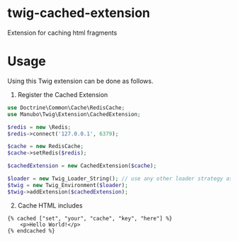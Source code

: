 twig-cached-extension
=====================

Extension for caching html fragments

# Usage

Using this Twig extension can be done as follows.
1. Register the Cached Extension
```php
use Doctrine\Common\Cache\RedisCache;
use Manubo\Twig\Extension\CachedExtension;

$redis = new \Redis;
$redis->connect('127.0.0.1', 6379);

$cache = new RedisCache;
$cache->setRedis($redis);

$cachedExtension = new CachedExtension($cache);

$loader = new Twig_Loader_String(); // use any other loader strategy as required
$twig = new Twig_Environment($loader);
$twig->addExtension($cachedExtension);
```
2. Cache HTML includes
```twig
{% cached ["set", "your", "cache", "key", "here"] %}
	<p>Hello World!</p>
{% endcached %}
```
